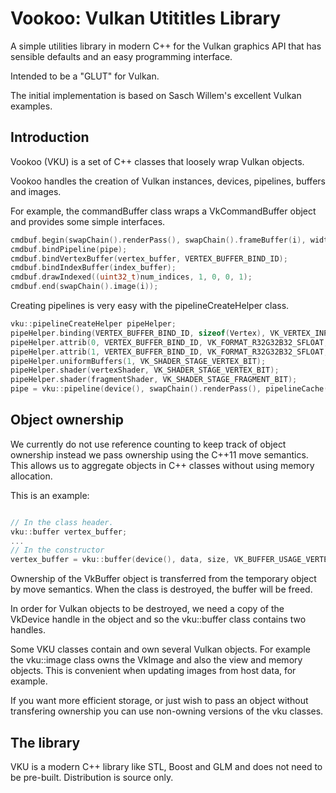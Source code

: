 Vookoo: Vulkan Utititles Library
================================

A simple utilities library in modern C++ for the Vulkan graphics
API that has sensible defaults and an easy programming interface.

Intended to be a "GLUT" for Vulkan.

The initial implementation is based on Sasch Willem's excellent
Vulkan examples.

Introduction
------------

Vookoo (VKU) is a set of C++ classes that loosely wrap
Vulkan objects.

Vookoo handles the creation of Vulkan instances, devices, pipelines,
buffers and images.

For example, the commandBuffer class wraps a VkCommandBuffer object
and provides some simple interfaces.

```C++
cmdbuf.begin(swapChain().renderPass(), swapChain().frameBuffer(i), width(), height());
cmdbuf.bindPipeline(pipe);
cmdbuf.bindVertexBuffer(vertex_buffer, VERTEX_BUFFER_BIND_ID);
cmdbuf.bindIndexBuffer(index_buffer);
cmdbuf.drawIndexed((uint32_t)num_indices, 1, 0, 0, 1);
cmdbuf.end(swapChain().image(i));
```

Creating pipelines is very easy with the pipelineCreateHelper class.

```C++
vku::pipelineCreateHelper pipeHelper;
pipeHelper.binding(VERTEX_BUFFER_BIND_ID, sizeof(Vertex), VK_VERTEX_INPUT_RATE_VERTEX);
pipeHelper.attrib(0, VERTEX_BUFFER_BIND_ID, VK_FORMAT_R32G32B32_SFLOAT, 0);
pipeHelper.attrib(1, VERTEX_BUFFER_BIND_ID, VK_FORMAT_R32G32B32_SFLOAT, sizeof(float) * 3);
pipeHelper.uniformBuffers(1, VK_SHADER_STAGE_VERTEX_BIT);
pipeHelper.shader(vertexShader, VK_SHADER_STAGE_VERTEX_BIT);
pipeHelper.shader(fragmentShader, VK_SHADER_STAGE_FRAGMENT_BIT);
pipe = vku::pipeline(device(), swapChain().renderPass(), pipelineCache(), pipeHelper);
```
Object ownership
----------------

We currently do not use reference counting to keep track of object ownership
instead we pass ownership using the C++11 move semantics. This allows us to
aggregate objects in C++ classes without using memory allocation.

This is an example:

```C++

// In the class header.
vku::buffer vertex_buffer;
...
// In the constructor
vertex_buffer = vku::buffer(device(), data, size, VK_BUFFER_USAGE_VERTEX_BUFFER_BIT);

```

Ownership of the VkBuffer object is transferred from the temporary object by move semantics.
When the class is destroyed, the buffer will be freed.

In order for Vulkan objects to be destroyed, we need a copy of the VkDevice handle in
the object and so the vku::buffer class contains two handles.

Some VKU classes contain and own several Vulkan objects. For example the vku::image class
owns the VkImage and also the view and memory objects. This is convenient when updating
images from host data, for example.

If you want more efficient storage, or just wish to pass an object without transfering ownership
you can use non-owning versions of the vku classes.

The library
-----------

VKU is a modern C++ library like STL, Boost and GLM and does not need to be pre-built.
Distribution is source only.

